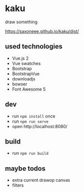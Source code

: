 # kaku

draw something

https://saxoneee.github.io/kaku/dist/

## used technologies

* Vue.js 2
* Vue swatches
* Bootstrap
* BootstrapVue
* downloadjs
* bowser
* Font Awesome 5

## dev

* run `npm install` once
* run `npm run serve`
* open http://localhost:8080/

## build

* run `npm run build`

## maybe todos

* extra current drawop canvas
* filters
